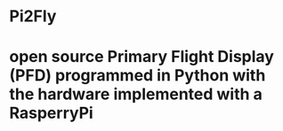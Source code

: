 # Pi2Fly
# open source Primary Flight Display (PFD) programmed in Python with the hardware implemented with a RasperryPi
